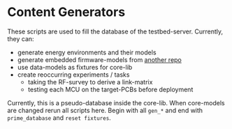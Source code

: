 # Content Generators

These scripts are used to fill the database of the testbed-server. Currently, they can:

- generate energy environments and their models
- generate embedded firmware-models from [another repo](https://github.com/orgua/shepherd-targets)
- use data-models as fixtures for core-lib
- create reoccurring experiments / tasks
  - taking the RF-survey to derive a link-matrix
  - testing each MCU on the target-PCBs before deployment

Currently, this is a pseudo-database inside the core-lib.
When core-models are changed rerun all scripts here. Begin with all `gen_*` and end with `prime_database` and `reset fixtures`.
